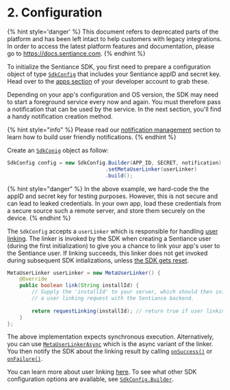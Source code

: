 # 2. Configuration

{% hint style='danger' %} This document refers to deprecated parts of the platform and has been left intact to help customers with legacy integrations. In order to access the latest platform features and documentation, please go to https://docs.sentiance.com. {% endhint %}

To initialize the Sentiance SDK, you first need to prepare a configuration object of type [`SdkConfig`](../../../api-reference/android/sdkconfig/) that includes your Sentiance appID and secret key. Head over to the [apps section](https://developers.sentiance.com/apps) of your developer account to grab these.

Depending on your app's configuration and OS version, the SDK may need to start a foreground service every now and again. You must therefore pass a notification that can be used by the service. In the next section, you'll find a handy notification creation method.

{% hint style="info" %}
Please read our [notification management](../../../appendix/android/notification-management.md) section to learn how to build user friendly notifications.
{% endhint %}

Create an [`SdkConig`](../../../api-reference/android/sdkconfig/) object as follow:

```java
SdkConfig config = new SdkConfig.Builder(APP_ID, SECRET, notification)
                                .setMetaUserLinker(userLinker)
                                .build();
```

{% hint style="danger" %}
In the above example, we hard-code the the appID and secret key for testing purposes. However, this is not secure and can lead to leaked credentials. In your own app, load these credentials from a secure source such a remote server, and store them securely on the device.
{% endhint %}

The `SdkConfig` accepts a `userLinker` which is responsible for handling [user linking](../../../../important-topics/user-linking-2.0.md). The linker is invoked by the SDK when creating a Sentiance user \(during the first initialization\) to give you a chance to link your app's user to the Sentiance user. If linking succeeds, this linker does not get invoked during subsequent SDK intializations, unless [the SDK gets reset](../../../api-reference/android/sentiance.md#reset).

```java
MetaUserLinker userLinker = new MetaUserLinker() {
    @Override
    public boolean link(String installId) {
        // Supply the 'installId' to your server, which should then initiate
        // a user linking request with the Sentiance backend.
        
        return requestLinking(installId); // return true if user linking succeeds
    }
};
```

The above implementation expects synchronous execution. Alternatively, you can use [`MetaUserLinkerAsync`](../../../api-reference/android/metauserlinkerasync.md) which is the async variant of the linker. You then notify the SDK about the linking result by calling [`onSuccess()`](../../../api-reference/android/metauserlinkercallback.md#onsuccess) or [`onFailure()`](../../../api-reference/android/metauserlinkercallback.md#onfailure).

You can learn more about user linking [here](../../../../important-topics/user-linking-2.0.md). To see what other SDK configuration options are available, see [`SdkConfig.Builder`](../../../api-reference/android/sdkconfig/sdkconfig-builder.md).

